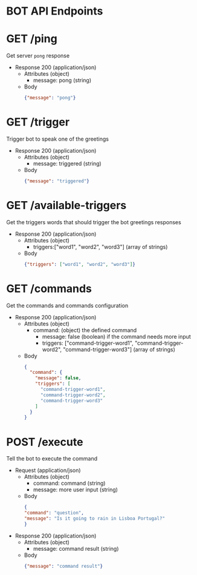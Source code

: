 # BOT API Endpoints

# GET /ping
Get server `pong` response
+ Response 200 (application/json)
    + Attributes (object)
        - message: pong (string)
    + Body
        ```json
        {"message": "pong"}
        ```

# GET /trigger
Trigger bot to speak one of the greetings
+ Response 200 (application/json)
    + Attributes (object)
        - message: triggered (string)
    + Body
        ```json
        {"message": "triggered"}
        ```

# GET /available-triggers
Get the triggers words that should trigger the bot greetings responses
+ Response 200 (application/json)
    + Attributes (object)
        - triggers:["word1", "word2", "word3"]  (array of strings)
    + Body
        ```json
        {"triggers": ["word1", "word2", "word3"]}
        ```

# GET /commands
Get the commands and commands configuration
+ Response 200 (application/json)
    + Attributes (object)
        - command: (object) the defined command
          - message: false (boolean) if the command needs more input
          - triggers: ["command-trigger-word1", "command-trigger-word2", "command-trigger-word3"]  (array of strings)
    + Body
        ```json
        {
          "command": {
            "message": false,
            "triggers": [
              "command-trigger-word1",
              "command-trigger-word2",
              "command-trigger-word3"
            ]
          }
        }
        ```

# POST /execute
Tell the bot to execute the command
+ Request (application/json)
    + Attributes (object)
        - command: command (string)
        - message: more user input (string)
    + Body
        ```json
      {
        "command": "question",
        "message": "Is it going to rain in Lisboa Portugal?"
      }
      ```
+ Response 200 (application/json)
    + Attributes (object)
        - message: command result (string)
    + Body
        ```json
        {"message": "command result"}
        ```
